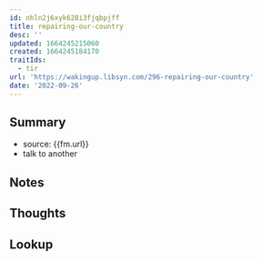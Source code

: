 ```yaml
---
id: nhln2j6xyk628i3fjqbpjff
title: repairing-our-country
desc: ''
updated: 1664245215060
created: 1664245184170
traitIds:
  - tir
url: 'https://wakingup.libsyn.com/296-repairing-our-country'
date: '2022-09-26'
---
```


## Summary

- source: {{fm.url}}
- talk to another 

## Notes

## Thoughts

## Lookup
